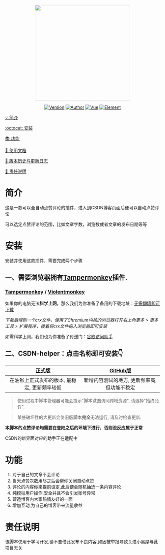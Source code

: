 <p align="center">
    <img src="https://cdn.jsdelivr.net/gh/superBoyJack/CSDN-helper/img/cover.png"
        height="310">
</p>
<p align="center">
    <a href="https://github.com/superBoyJack/CSDN-helper/releases"><img alt="Version" src="https://img.shields.io/badge/release-0.2-blue"/></a>
<a href="https://superboyjack.github.io/"><img alt="Author" src="https://img.shields.io/badge/author-ZainCheung-blueviolet"/></a>
  <a href="https://cn.vuejs.org/"><img alt="Vue" src="https://img.shields.io/badge/vue-2.6.11-success"/></a>
  <a href="https://element.eleme.cn/#/zh-CN/"><img alt="Element" src="https://img.shields.io/badge/element-2.13.0-blue"/></a>
</p>

[💡 简介](#简介)

[:octocat: 安装](#安装)

[📚 功能](#功能)

[📖 使用文档](https://superboyjack.github.io/CSDN-helper)

[🐛 版本历史与更新日志](https://github.com/superBoyJack/CSDN-helper/releases)

[👻 责任说明](#责任说明)

# 简介
这是一款可以全自动点赞评论的插件，进入到CSDN博客页面后便可以自动点赞评论

可以选定点赞评论的范围，比如文章字数，浏览数或者文章的发布日期等等

# 安装

安装并使用这款插件，需要完成两个步骤

## 一、需要浏览器拥有[Tampermonkey](https://tampermonkey.net/)插件.

### [Tampermonkey](https://tampermonkey.net/) / [Violentmonkey](https://violentmonkey.github.io/)
如果你的电脑无法**科学上网**，那么我们为你准备了备用的下载地址：[无需翻墙即可下载](https://lanzous.com/ic2m7pi)

*下载后得到一个crx文件，使用了Chromium内核的浏览器打开右上角更多 > 更多工具 > 扩展程序，接着将crx文件拖入浏览器即可安装*

如需科学上网，我们也为你准备了传送门：[谷歌访问助手](https://lanzous.com/iax4lyh)

## 二、**CSDN-helper**：点击名称即可安装👇

| [正式版](https://greasyfork.org/scripts/401373-csdn%E5%8D%9A%E5%AE%A2%E8%87%AA%E5%8A%A8%E7%82%B9%E8%B5%9E%E8%AF%84%E8%AE%BA/code/CSDN%E5%8D%9A%E5%AE%A2%E8%87%AA%E5%8A%A8%E7%82%B9%E8%B5%9E%E8%AF%84%E8%AE%BA.user.js) | [GitHub版](https://cdn.jsdelivr.net/gh/superBoyJack/CSDN-helper/dist/CSDN-helper@1.1.0.user.js) |
| :----------------------------------------------------------: | :----------------------------------------------------------: |
|         在油猴上正式发布的版本, 最稳定, 更新频率较低         |         新增内容测试的地方, 更新频率高, 但功能不稳定         |

> 使用过程中脚本管理器可能会提示"脚本试图访问跨域资源", 请选择"始终允许".

> 某些破坏性的大更新会使旧版脚本**完全**无法运行, 请及时检查更新.


**本脚本的点赞评论均需要在登陆之后的环境下进行，否则没反应属于正常**

CSDN的新界面对应的助手正在适配中

# 功能
1. 对于自己的文章不会评论
2. 当天点赞次数用尽之后会帮你关闭自动点赞
3. 评论的内容你来提前设定,此后便会随机抽选一条内容评论
4. 纯模拟用户操作,安全并且不会引发账号异常
5. 营造博客内大家热情友好的一面
6. 增加互动,为自己的博客带来流量收益

# 责任说明
该脚本仅用于学习开发,请不要借此发布不良内容,如因被举报导致关进小黑屋与此项目无关
